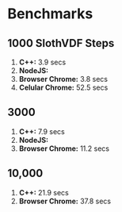 # Benchmarks

## 1000 SlothVDF Steps

1. **C++:** 3.9 secs
2. **NodeJS:**
3. **Browser Chrome:** 3.8 secs
4. **Celular Chrome:** 52.5 secs

## 3000

1. **C++:** 7.9 secs
1. **NodeJS:** 
2. **Browser Chrome:** 11.2 secs

## 10,000

1. **C++:** 21.9 secs
1. **Browser Chrome:** 37.8 secs

